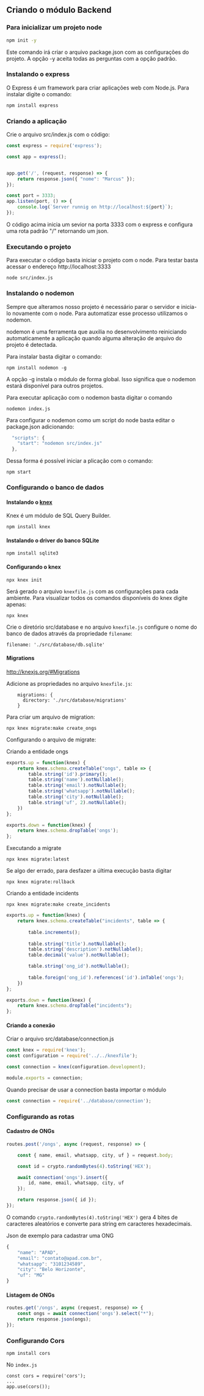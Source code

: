 ## Criando o módulo Backend

### Para inicializar um projeto node

```bash
npm init -y
```

Este comando irá criar o arquivo package.json com as configurações do projeto.
A opção -y aceita todas as perguntas com a opção padrão.

### Instalando o express

O Express é um framework para criar aplicações web com Node.js. Para instalar digite o comando:

```bash
npm install express
```

### Criando a aplicação

Crie o arquivo src/index.js com o código:

```javascript
const express = require('express');

const app = express();


app.get('/', (request, response) => {
    return response.json({ "nome": "Marcus" });
});

const port = 3333;
app.listen(port, () => {
    console.log(`Server runnig on http://localhost:${port}`);
});
```

O código acima inicia um sevior na porta 3333 com o express e configura uma rota padrão "/" retornando um json.

### Executando o projeto

Para executar o código basta iniciar o projeto com o node. Para testar basta acessar o endereço http://localhost:3333

```
node src/index.js
```

### Instalando o nodemon

Sempre que alteramos nosso projeto é necessário parar o servidor e inicia-lo novamente com o node. Para automatizar esse processo utilizamos o nodemon.

nodemon é uma ferramenta que auxilia no desenvolvimento reiniciando automaticamente a aplicação quando alguma alteração de arquivo do projeto é detectada.

Para instalar basta digitar o comando:

```
npm install nodemon -g
```

A opção -g instala o módulo de forma global. Isso significa que o nodemon estará disponível para outros projetos.

Para executar aplicação com o nodemon basta digitar o comando

```
nodemon index.js
```

Para configurar o nodemon como um script do node basta editar o package.json adicionando:

```javascript
  "scripts": {
    "start": "nodemon src/index.js"
  },
```

Dessa forma é possível iniciar a plicação com o comando:

```
npm start
```

### Configurando o banco de dados

#### Instalando o [knex ](http://knexjs.org/)

Knex é um módulo de SQL Query Builder. 

```
npm install knex
```

#### Instalando o driver do banco SQLite

```
npm install sqlite3
```

#### Configurando o knex

```
npx knex init
```

Será gerado o arquivo `knexfile.js` com as configurações para cada ambiente.
Para visualizar todos os comandos disponíveis do knex digite apenas:

```
npx knex
```

Crie o diretório src/database e no arquivo `knexfile.js` configure o nome do banco de dados através da propriedade `filename`:

```
filename: './src/database/db.sqlite'
```

#### Migrations

http://knexjs.org/#Migrations

Adicione as propriedades  no arquivo `knexfile.js`:

```
    migrations: {
      directory: './src/database/migrations'
    }
```

Para criar um arquivo de migration:

```
npx knex migrate:make create_ongs
```

Configurando o arquivo de migrate:

Criando a entidade ongs

```javascript
exports.up = function(knex) {
    return knex.schema.createTable("ongs", table => {
        table.string('id').primary();
        table.string('name').notNullable();
        table.string('email').notNullable();
        table.string('whatsapp').notNullable();
        table.string('city').notNullable();
        table.string('uf', 2).notNullable();
    })
};

exports.down = function(knex) {
    return knex.schema.dropTable('ongs');
};
```

Executando a migrate

```
npx knex migrate:latest
```

Se algo der errado, para desfazer a última execução basta digitar

```
npx knex migrate:rollback
```

Criando a entidade incidents

```
npx knex migrate:make create_incidents
```

```javascript
exports.up = function(knex) {
    return knex.schema.createTable("incidents", table => {
        
        table.increments();
        
        table.string('title').notNullable();
        table.string('description').notNullable();
        table.decimal('value').notNullable();

        table.string('ong_id').notNullable();
        
        table.foreign('ong_id').references('id').inTable('ongs');
    })
};

exports.down = function(knex) {
    return knex.schema.dropTable("incidents");
};
```


#### Criando a conexão

Criar o arquivo src/database/connection.js

```javascript
const knex = require('knex');
const configuration = require('../../knexfile');

const connection = knex(configuration.development);

module.exports = connection;
```

Quando precisar de usar a connection basta importar o módulo

```javascript
const connection = require('../database/connection');
```


### Configurando as rotas

#### Cadastro de ONGs

```javascript
routes.post('/ongs', async (request, response) => {

    const { name, email, whatsapp, city, uf } = request.body;

    const id = crypto.randomBytes(4).toString('HEX');

    await connection('ongs').insert({
        id, name, email, whatsapp, city, uf
    });

    return response.json({ id });
});
```

O comando `crypto.randomBytes(4).toString('HEX')` gera 4 bites de caracteres aleatórios e converte para string em caracteres hexadecimais.

Json de exemplo para cadastrar uma ONG

```javascript
{
	"name": "APAD",
	"email": "contato@apad.com.br",
	"whatsapp": "3101234589",
	"city": "Belo Horizonte",
	"uf": "MG"
}
```

#### Listagem de ONGs

```javascript
routes.get('/ongs', async (request, response) => {
    const ongs = await connection('ongs').select("*");
    return response.json(ongs);
});
```

### Configurando Cors

```
npm install cors
```

No `index.js`

```
const cors = require('cors');
...
app.use(cors());
```